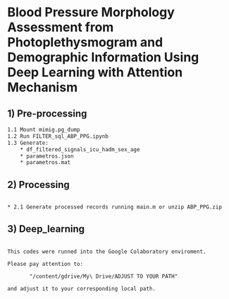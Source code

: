 # Blood Pressure Morphology Assessment from Photoplethysmogram and Demographic Information Using Deep Learning with Attention Mechanism

## 1) Pre-processing

```bash
1.1 Mount mimig.pg_dump
1.2 Run FILTER_sql_ABP_PPG.ipynb
1.3 Generate:
    * df_filtered_signals_icu_hadm_sex_age
    * parametros.json
    * parametros.mat
```    

## 2) Processing
```bash

* 2.1 Generate processed records running main.m or unzip ABP_PPG.zip

```

## 3) Deep_learning

```

This codes were runned into the Google Colaboratory enviroment.

Please pay attention to:

       "/content/gdrive/My\ Drive/ADJUST TO YOUR PATH"

and adjust it to your corresponding local path.

```
